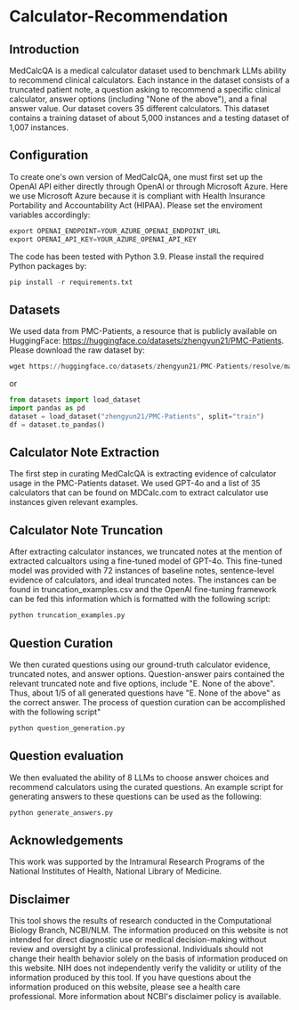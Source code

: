 # Calculator-Recommendation

## Introduction
MedCalcQA is a medical calculator dataset used to benchmark LLMs ability to recommend clinical calculators. Each instance in the dataset consists of a truncated patient note, a question asking to recommend a specific clinical calculator, answer options (including "None of the above"), and a final answer value. Our dataset covers 35 different calculators. This dataset contains a training dataset of about 5,000 instances and a testing dataset of 1,007 instances.

## Configuration
To create one's own version of MedCalcQA, one must first set up the OpenAI API either directly through OpenAI or through Microsoft Azure. Here we use Microsoft Azure because it is compliant with Health Insurance Portability and Accountability Act (HIPAA). Please set the enviroment variables accordingly:
```python
export OPENAI_ENDPOINT=YOUR_AZURE_OPENAI_ENDPOINT_URL
export OPENAI_API_KEY=YOUR_AZURE_OPENAI_API_KEY
```
The code has been tested with Python 3.9. Please install the required Python packages by:
```python
pip install -r requirements.txt
```

## Datasets
We used data from PMC-Patients, a resource that is publicly available on HuggingFace: https://huggingface.co/datasets/zhengyun21/PMC-Patients. Please download the raw dataset by:
```python
wget https://huggingface.co/datasets/zhengyun21/PMC-Patients/resolve/main/PMC-Patients.csv
```
or
```python
from datasets import load_dataset
import pandas as pd
dataset = load_dataset("zhengyun21/PMC-Patients", split="train")
df = dataset.to_pandas()
```

## Calculator Note Extraction
The first step in curating MedCalcQA is extracting evidence of calculator usage in the PMC-Patients dataset. We used GPT-4o and a list of 35 calculators that can be found on MDCalc.com to extract calculator use instances given relevant examples.

## Calculator Note Truncation
After extracting calculator instances, we truncated notes at the mention of extracted calcualtors using a fine-tuned model of GPT-4o. This fine-tuned model was provided with 72 instances of baseline notes, sentence-level evidence of calculators, and ideal truncated notes. The instances can be found in truncation_examples.csv and the OpenAI fine-tuning framework can be fed this information which is formatted with the following script:
```python
python truncation_examples.py
```

## Question Curation
We then curated questions using our ground-truth calculator evidence, truncated notes, and answer options. Question-answer pairs contained the relevant truncated note and five options, include "E. None of the above". Thus, about 1/5 of all generated questions have "E. None of the above" as the correct answer. The process of question curation can be accomplished with the following script"
```python
python question_generation.py
```

## Question evaluation
We then evaluated the ability of 8 LLMs to choose answer choices and recommend calculators using the curated questions. An example script for generating answers to these questions can be used as the following:
```python
python generate_answers.py
```

## Acknowledgements
This work was supported by the Intramural Research Programs of the National Institutes of Health, National Library of Medicine.

## Disclaimer
This tool shows the results of research conducted in the Computational Biology Branch, NCBI/NLM. The information produced on this website is not intended for direct diagnostic use or medical decision-making without review and oversight by a clinical professional. Individuals should not change their health behavior solely on the basis of information produced on this website. NIH does not independently verify the validity or utility of the information produced by this tool. If you have questions about the information produced on this website, please see a health care professional. More information about NCBI's disclaimer policy is available.
